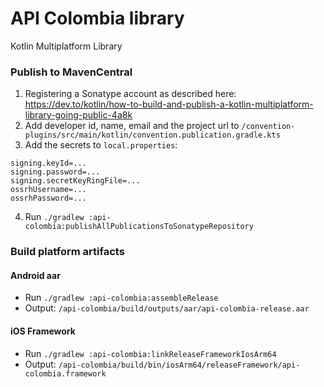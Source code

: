 # API Colombia library

Kotlin Multiplatform Library

### Publish to MavenCentral

1) Registering a Sonatype account as described here: 
   https://dev.to/kotlin/how-to-build-and-publish-a-kotlin-multiplatform-library-going-public-4a8k
2) Add developer id, name, email and the project url to
   `/convention-plugins/src/main/kotlin/convention.publication.gradle.kts`
3) Add the secrets to `local.properties`:

```
signing.keyId=...
signing.password=...
signing.secretKeyRingFile=...
ossrhUsername=...
ossrhPassword=...
```

4) Run `./gradlew :api-colombia:publishAllPublicationsToSonatypeRepository`

### Build platform artifacts

#### Android aar

- Run `./gradlew :api-colombia:assembleRelease`
- Output: `/api-colombia/build/outputs/aar/api-colombia-release.aar`

#### iOS Framework

- Run `./gradlew :api-colombia:linkReleaseFrameworkIosArm64`
- Output: `/api-colombia/build/bin/iosArm64/releaseFramework/api-colombia.framework`
